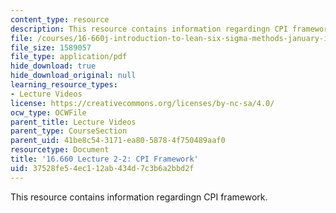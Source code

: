 ```yaml
---
content_type: resource
description: This resource contains information regardingn CPI framework.
file: /courses/16-660j-introduction-to-lean-six-sigma-methods-january-iap-2012/37528fe54ec112ab434d7c3b6a2bbd2f_MIT16_660JIAP12_2-2H.pdf
file_size: 1589057
file_type: application/pdf
hide_download: true
hide_download_original: null
learning_resource_types:
- Lecture Videos
license: https://creativecommons.org/licenses/by-nc-sa/4.0/
ocw_type: OCWFile
parent_title: Lecture Videos
parent_type: CourseSection
parent_uid: 41be8c54-3171-ea80-5878-4f750489aaf0
resourcetype: Document
title: '16.660 Lecture 2-2: CPI Framework'
uid: 37528fe5-4ec1-12ab-434d-7c3b6a2bbd2f
---
```

This resource contains information regardingn CPI framework.